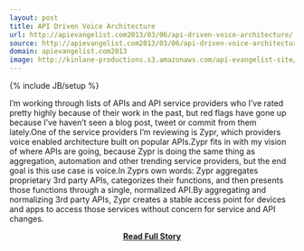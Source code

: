 ```yaml
---
layout: post
title: API Driven Voice Architecture
url: http://apievangelist.com2013/03/06/api-driven-voice-architecture/
source: http://apievangelist.com2013/03/06/api-driven-voice-architecture/
domain: apievangelist.com2013
image: http://kinlane-productions.s3.amazonaws.com/api-evangelist-site/blog/zypr-logo.png
---
```

{% include JB/setup %}<p>I’m working through lists of APIs and API service providers who I’ve rated pretty highly because of their work in the past, but red flags have gone up because I’ve haven’t seen a blog post, tweet or commit from them lately.One of the service providers I’m reviewing is Zypr, which providers voice enabled architecture built on popular APIs.Zypr fits in with my vision of where APIs are going, because Zypr is doing the same thing as aggregation, automation and other trending service providers, but the end goal is this use case is voice.In Zyprs own words: Zypr aggregates proprietary 3rd party APIs, categorizes their functions, and then presents those functions through a single, normalized API.By aggregating and normalizing 3rd party APIs, Zypr creates a stable access point for devices and apps to access those services without concern for service and API changes.</p>
<center><p><a href="http://apievangelist.com2013/03/06/api-driven-voice-architecture/" style='padding:25px; font-sze:18px; font-weight: bold;'>Read Full Story</a></p></center>
